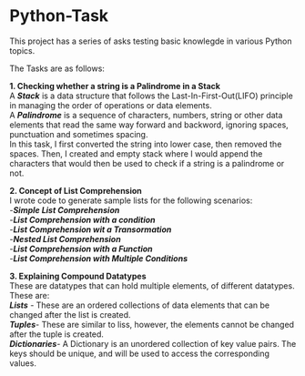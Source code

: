 # Python-Task  
This project has a series of asks testing basic knowlegde in various Python topics.  

The Tasks are as follows:  

**1. Checking whether a string is a Palindrome in a Stack**  
A **_Stack_** is a data structure that follows the Last-In-First-Out(LIFO) principle in managing the order of operations or data elements.  
A **_Palindrome_** is a sequence of characters, numbers, string or other data elements that read the same way forward and backword, ignoring spaces, punctuation and sometimes spacing.  
In this task, I first converted the string into lower case, then removed the spaces. Then, I created and empty stack where I would append the characters that would then be used to check if a string is a palindrome or not.  

**2. Concept of List Comprehension**  
I wrote code to generate sample lists for the following scenarios:  
-**_Simple List Comprehension_**   
-**_List Comprehension with a condition_**  
-**_List Comprehension wit a Transormation_**  
-**_Nested List Comprehension_**  
-**_List Comprehension with a Function_**   
-**_List Comprehension with Multiple Conditions_**  

**3. Explaining Compound Datatypes**  
These are datatypes that can hold multiple elements, of different datatypes. These are:   
**_Lists_** - These are an ordered collections of data elements that can be changed after the list is created.  
**_Tuples_**- These are similar to liss, however, the elements cannot be changed after the tuple is created.  
**_Dictionaries_**- A Dictionary is an unordered collection of key value pairs. The keys should be unique, and will be used to access the corresponding values.
